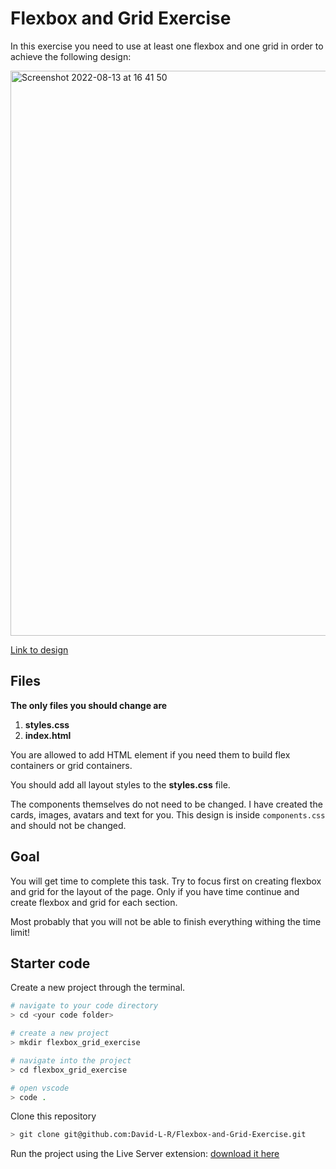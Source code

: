 # Flexbox and Grid Exercise

In this exercise you need to use at least one flexbox and one grid in order to achieve the following design:

<img width="904" alt="Screenshot 2022-08-13 at 16 41 50" src="https://user-images.githubusercontent.com/31222514/184499105-0f8cc291-eeb9-41e8-b5d4-2b98f12fb5fc.png">

[Link to design](https://www.figma.com/file/cVL7QxbPeiulUwbi9Fe07w/Flexbox-and-Grid-Exercise?node-id=0%3A1)

## Files

**The only files you should change are**

1. **styles.css**
1. **index.html**

You are allowed to add HTML element if you need them to build flex containers or grid containers.

You should add all layout styles to the **styles.css** file.

The components themselves do not need to be changed. I have created the cards, images, avatars and text for you. This design is inside `components.css` and should not be changed.

## Goal

You will get time to complete this task. Try to focus first on creating flexbox and grid for the layout of the page. Only if you have time continue and create flexbox and grid for each section.

Most probably that you will not be able to finish everything withing the time limit!

## Starter code

Create a new project through the terminal.

```bash
# navigate to your code directory
> cd <your code folder>

# create a new project
> mkdir flexbox_grid_exercise

# navigate into the project
> cd flexbox_grid_exercise

# open vscode
> code .
```

Clone this repository

```bash
> git clone git@github.com:David-L-R/Flexbox-and-Grid-Exercise.git
```

Run the project using the Live Server extension:
[download it here](https://marketplace.visualstudio.com/items?itemName=ritwickdey.LiveServer)
